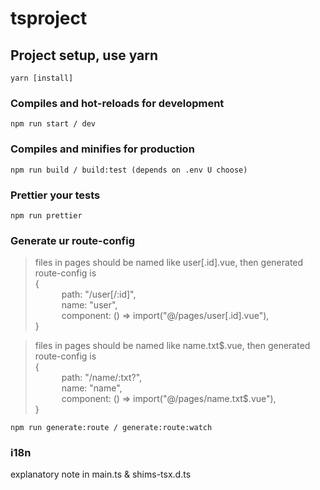 # tsproject

## Project setup, use yarn
```
yarn [install]
```

### Compiles and hot-reloads for development
```
npm run start / dev
```

### Compiles and minifies for production
```
npm run build / build:test (depends on .env U choose)
```

### Prettier your tests
```
npm run prettier
```

### Generate ur route-config
> files in pages should be named like user[.id].vue, then generated route-config is <br>
 { <br>
 &emsp;&emsp;&emsp;path: "/user[/:id]",<br>
 &emsp;&emsp;&emsp;name: "user",<br>
 &emsp;&emsp;&emsp;component: () => import("@/pages/user[.id].vue"),<br>
 }

> files in pages should be named like name.txt$.vue, then generated route-config is <br>
 { <br>
 &emsp;&emsp;&emsp;path: "/name/:txt?",<br>
 &emsp;&emsp;&emsp;name: "name",<br>
 &emsp;&emsp;&emsp;component: () => import("@/pages/name.txt$.vue"),<br>
 }

```
npm run generate:route / generate:route:watch
```

### i18n
explanatory note in main.ts & shims-tsx.d.ts 
